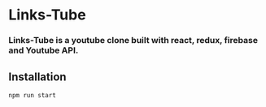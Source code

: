 # Links-Tube

### Links-Tube is a youtube clone built with react, redux, firebase and Youtube API. 

## Installation

```bash
npm run start
```